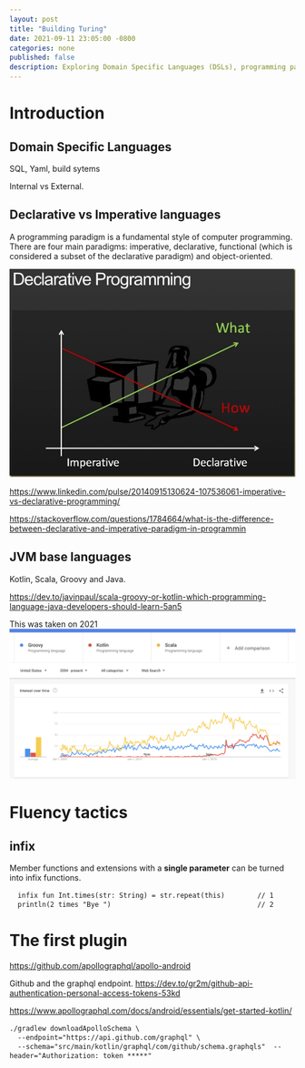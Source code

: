 ```yaml
---
layout: post
title: "Building Turing"
date: 2021-09-11 23:05:00 -0800
categories: none
published: false
description: Exploring Domain Specific Languages (DSLs), programming paradigms, and JVM-based languages with a focus on building fluent APIs
---
```


# Introduction

## Domain Specific Languages

SQL, Yaml, build sytems

Internal vs External.

## Declarative vs Imperative languages
A programming paradigm is a fundamental style of computer programming. There are four main paradigms: imperative, declarative, functional (which is considered a subset of the declarative paradigm) and object-oriented.

![](2021-09-11-23-07-47.png)

https://www.linkedin.com/pulse/20140915130624-107536061-imperative-vs-declarative-programming/

https://stackoverflow.com/questions/1784664/what-is-the-difference-between-declarative-and-imperative-paradigm-in-programmin

## JVM base languages

Kotlin, Scala, Groovy and Java.

https://dev.to/javinpaul/scala-groovy-or-kotlin-which-programming-language-java-developers-should-learn-5an5

This was taken on 2021
![](2021-09-11-23-16-22.png)

# Fluency tactics

## infix

Member functions and extensions with a **single parameter** can be turned into infix functions.

```
  infix fun Int.times(str: String) = str.repeat(this)        // 1
  println(2 times "Bye ")                                    // 2
```

# The first plugin

https://github.com/apollographql/apollo-android

Github and the graphql endpoint.
https://dev.to/gr2m/github-api-authentication-personal-access-tokens-53kd

https://www.apollographql.com/docs/android/essentials/get-started-kotlin/


```
./gradlew downloadApolloSchema \
  --endpoint="https://api.github.com/graphql" \
  --schema="src/main/kotlin/graphql/com/github/schema.graphqls"  --header="Authorization: token *****"

```